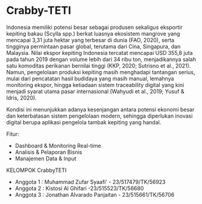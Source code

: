 # Crabby-TETI

Indonesia memiliki potensi besar sebagai produsen sekaligus eksportir kepiting bakau (Scylla spp.) berkat luasnya ekosistem mangrove yang mencapai 3,31 juta hektar yang terbesar di dunia (FAO, 2020), serta tingginya permintaan pasar global, terutama dari Cina, Singapura, dan Malaysia. Nilai ekspor kepiting Indonesia tercatat mencapai USD 355,8 juta pada tahun 2019 dengan volume lebih dari 34 ribu ton, menjadikannya salah satu komoditas perikanan bernilai tinggi (KKP, 2020; Sutrisno et al., 2021). Namun, pengelolaan produksi kepiting masih menghadapi tantangan serius, mulai dari pencatatan hasil budidaya yang masih manual, lemahnya monitoring ekspor, hingga ketiadaan sistem traceability digital yang kini menjadi syarat utama pasar internasional (Wahyudi et al., 2019; Yusuf & Idris, 2020).

Kondisi ini menunjukkan adanya kesenjangan antara potensi ekonomi besar dan keterbatasan sistem pengelolaan modern, sehingga diperlukan inovasi digital berupa aplikasi pengelola tambak kepiting yang handal.

Fitur:

- Dashboard & Monitoring Real-time
- Analisis & Pelaporan Bisnis
- Manajemen Data & Input

KELOMPOK CrabbyTETI

- Anggota 1 : Muhammad Zufar Syaafi' - 23/517479/TK/56923
- Anggota 2 : Kistosi Al Ghifari -23/515523/TK/56680
- Anggota 3 : Jonathan Alvarado Panjaitan - 23/515661/TK/56706

